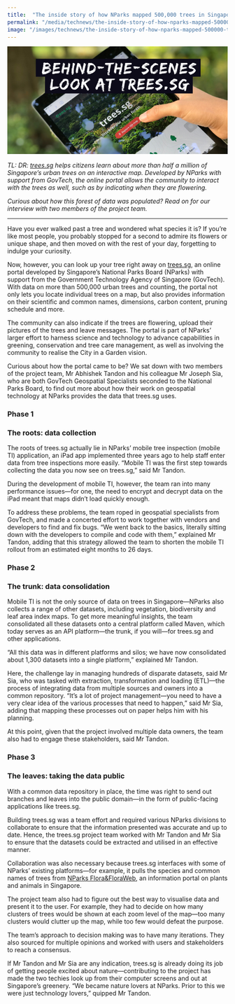 ```yaml
---
title:  "The inside story of how NParks mapped 500,000 trees in Singapore on trees.sg"
permalink: "/media/technews/the-inside-story-of-how-nparks-mapped-500000-trees-in-singapore-on-treessg"
image: "/images/technews/the-inside-story-of-how-nparks-mapped-500000-trees-in-singapore-on-treessg-part-1.png"
---
```


![the inside story of how nparks mapped 500,000 trees in singapore on trees.sg](/images/technews/the-inside-story-of-how-nparks-mapped-500000-trees-in-singapore-on-treessg-part-1.png)

*TL: DR: [trees.sg](https://www.nparks.gov.sg/trees) helps citizens learn about more than half a million of Singapore’s urban trees on an interactive map. Developed by NParks with support from GovTech, the online portal allows the community to interact with the trees as well, such as by indicating when they are flowering.*

*Curious about how this forest of data was populated? Read on for our interview with two members of the project team.* 

---

Have you ever walked past a tree and wondered what species it is? If you’re like most people, you probably stopped for a second to admire its flowers or unique shape, and then moved on with the rest of your day, forgetting to indulge your curiosity.

Now, however, you can look up your tree right away on [trees.sg](https://www.nparks.gov.sg/trees), an online portal developed by Singapore’s National Parks Board (NParks) with support from the Government Technology Agency of Singapore (GovTech). With data on more than 500,000 urban trees and counting, the portal not only lets you locate individual trees on a map, but also provides information on their scientific and common names, dimensions, carbon content, pruning schedule and more. 

The community can also indicate if the trees are flowering, upload their pictures of the trees and leave messages. The portal is part of NParks’ larger effort to harness science and technology to advance capabilities in greening, conservation and tree care management, as well as involving the community to realise the City in a Garden vision.

Curious about how the portal came to be? We sat down with two members of the project team, Mr Abhishek Tandon and his colleague Mr Joseph Sia, who are both GovTech Geospatial Specialists seconded to the National Parks Board, to find out more about how their work on geospatial technology at NParks provides the data that trees.sg uses.

### **Phase 1**
### **The roots: data collection**
The roots of trees.sg actually lie in NParks’ mobile tree inspection (mobile TI) application, an iPad app implemented three years ago to help staff enter data from tree inspections more easily. “Mobile TI was the first step towards collecting the data you now see on trees.sg,” said Mr Tandon. 

During the development of mobile TI, however, the team ran into many performance issues—for one, the need to encrypt and decrypt data on the iPad meant that maps didn’t load quickly enough.

To address these problems, the team roped in geospatial specialists from GovTech, and made a concerted effort to work together with vendors and developers to find and fix bugs. “We went back to the basics, literally sitting down with the developers to compile and code with them,” explained Mr Tandon, adding that this strategy allowed the team to shorten the mobile TI rollout from an estimated eight months to 26 days.
  
### **Phase 2**
### **The trunk: data consolidation**
Mobile TI is not the only source of data on trees in Singapore—NParks also collects a range of other datasets, including vegetation, biodiversity and leaf area index maps. To get more meaningful insights, the team consolidated all these datasets onto a central platform called Maven, which today serves as an API platform—the trunk, if you will—for trees.sg and other applications. 

“All this data was in different platforms and silos; we have now consolidated about 1,300 datasets into a single platform,” explained Mr Tandon. 

Here, the challenge lay in managing hundreds of disparate datasets, said Mr Sia, who was tasked with extraction, transformation and loading (ETL)—the process of integrating data from multiple sources and owners into a common repository. “It’s a lot of project management—you need to have a very clear idea of the various processes that need to happen,” said Mr Sia, adding that mapping these processes out on paper helps him with his planning.

At this point, given that the project involved multiple data owners, the team also had to engage these stakeholders, said Mr Tandon. 
 
### **Phase 3** 
### **The leaves: taking the data public**
With a common data repository in place, the time was right to send out branches and leaves into the public domain—in the form of public-facing applications like trees.sg. 

Building trees.sg was a team effort and required various NParks divisions to collaborate to ensure that the information presented was accurate and up to date. Hence, the trees.sg project team worked with Mr Tandon and Mr Sia to ensure that the datasets could be extracted and utilised in an effective manner. 

Collaboration was also necessary because trees.sg interfaces with some of NParks’ existing platforms—for example, it pulls the species and common names of trees from [NParks Flora&FloraWeb](https://florafaunaweb.nparks.gov.sg/Home.aspx), an information portal on plants and animals in Singapore. 

The project team also had to figure out the best way to visualise data and present it to the user. For example, they had to decide on how many clusters of trees would be shown at each zoom level of the map—too many clusters would clutter up the map, while too few would defeat the purpose. 

The team’s approach to decision making was to have many iterations. They also sourced for multiple opinions and worked with users and stakeholders to reach a consensus. 

If Mr Tandon and Mr Sia are any indication, trees.sg is already doing its job of getting people excited about nature—contributing to the project has made the two techies look up from their computer screens and out at Singapore’s greenery. “We became nature lovers at NParks. Prior to this we were just technology lovers,” quipped Mr Tandon. 
 
